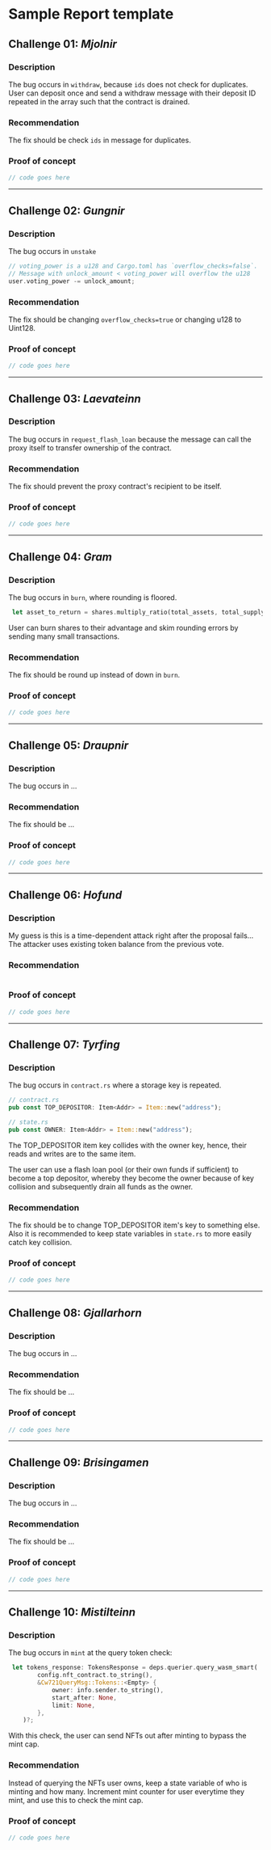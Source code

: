 # Sample Report template

## Challenge 01: _Mjolnir_

### Description

The bug occurs in `withdraw`, because `ids` does not
check for duplicates. User can deposit once and
send a withdraw message with their deposit ID repeated
in the array such that the contract is drained.

### Recommendation

The fix should be check `ids` in message for duplicates.

### Proof of concept

```rust
// code goes here

```

---

## Challenge 02: _Gungnir_

### Description

The bug occurs in `unstake`

```rust
// voting_power is a u128 and Cargo.toml has `overflow_checks=false`.
// Message with unlock_amount < voting_power will overflow the u128
user.voting_power -= unlock_amount;
```

### Recommendation

The fix should be changing `overflow_checks=true` or changing
u128 to Uint128.

### Proof of concept

```rust
// code goes here
```

---

## Challenge 03: _Laevateinn_

### Description

The bug occurs in `request_flash_loan` because
the message can call the proxy itself to transfer
ownership of the contract.

### Recommendation

The fix should prevent the proxy contract's recipient to
be itself.

### Proof of concept

```rust
// code goes here
```

---

## Challenge 04: _Gram_

### Description

The bug occurs in `burn`, where rounding
is floored.

```rust
 let asset_to_return = shares.multiply_ratio(total_assets, total_supply);

```

User can burn shares to their advantage and skim
rounding errors by sending many small transactions.

### Recommendation

The fix should be round up instead of down in `burn`.

### Proof of concept

```rust
// code goes here
```

---

## Challenge 05: _Draupnir_

### Description

The bug occurs in ...

### Recommendation

The fix should be ...

### Proof of concept

```rust
// code goes here
```

---

## Challenge 06: _Hofund_

### Description

My guess is this is a time-dependent attack right after the proposal fails...
The attacker uses existing token balance from the previous vote. 

### Recommendation

```rust

```

### Proof of concept

```rust
// code goes here
```

---

## Challenge 07: _Tyrfing_

### Description

The bug occurs in `contract.rs` where a storage key is repeated.

```rust
// contract.rs
pub const TOP_DEPOSITOR: Item<Addr> = Item::new("address");

// state.rs
pub const OWNER: Item<Addr> = Item::new("address");
```

The TOP_DEPOSITOR item key collides with the owner key, hence, their reads and writes are to the same item.

The user can use a flash loan pool (or their own funds if sufficient) to become a top depositor, whereby they become the owner because of key collision and subsequently drain all funds as the owner.

### Recommendation

The fix should be to change TOP_DEPOSITOR item's key to
something else. Also it is recommended to keep state variables
in `state.rs` to more easily catch key collision.

### Proof of concept

```rust
// code goes here
```

---

## Challenge 08: _Gjallarhorn_

### Description

The bug occurs in ...

### Recommendation

The fix should be ...

### Proof of concept

```rust
// code goes here
```

---

## Challenge 09: _Brisingamen_

### Description

The bug occurs in ...

### Recommendation

The fix should be ...

### Proof of concept

```rust
// code goes here
```

---

## Challenge 10: _Mistilteinn_

### Description

The bug occurs in `mint` at the query token check:

```rust
 let tokens_response: TokensResponse = deps.querier.query_wasm_smart(
        config.nft_contract.to_string(),
        &Cw721QueryMsg::Tokens::<Empty> {
            owner: info.sender.to_string(),
            start_after: None,
            limit: None,
        },
    )?;
```

With this check, the user can send NFTs out after
minting to bypass the mint cap.

### Recommendation

Instead of querying the NFTs user owns, keep a state
variable of who is minting and how many. Increment mint
counter for user everytime they mint, and use this
to check the mint cap.

### Proof of concept

```rust
// code goes here
```

